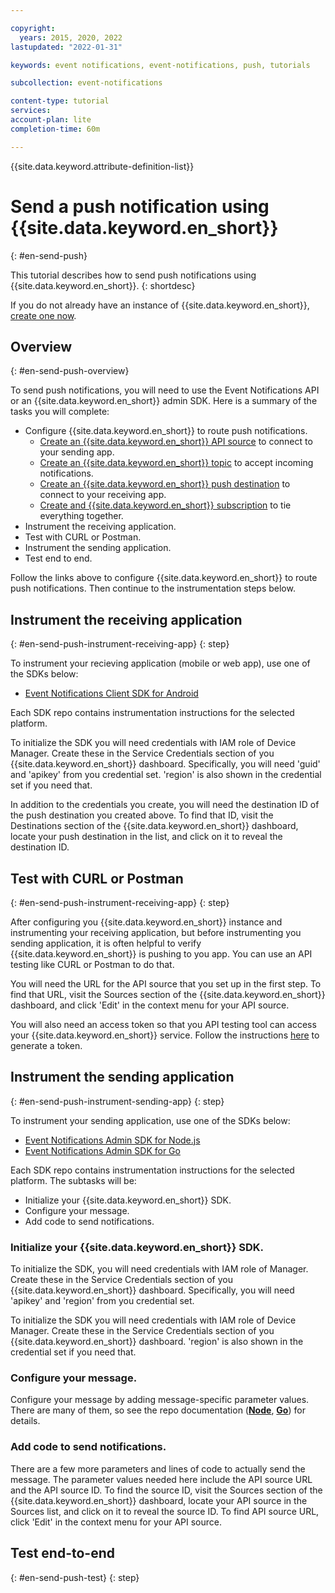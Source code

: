 ```yaml
---

copyright:
  years: 2015, 2020, 2022
lastupdated: "2022-01-31"

keywords: event notifications, event-notifications, push, tutorials

subcollection: event-notifications

content-type: tutorial
services:
account-plan: lite
completion-time: 60m

---
```


{{site.data.keyword.attribute-definition-list}}

# Send a push notification using {{site.data.keyword.en_short}}
{: #en-send-push}

This tutorial describes how to send push notifications using {{site.data.keyword.en_short}}.
{: shortdesc}

If you do not already have an instance of {{site.data.keyword.en_short}}, <a href="/docs/event-notifications?topic=event-notifications-en-create-en-instance">create one now</a>.

## Overview
{: #en-send-push-overview}

To send push notifications, you will need to use the Event Notifications API or an {{site.data.keyword.en_short}} admin SDK.  Here is a summary of the tasks you will complete:

- Configure {{site.data.keyword.en_short}} to route push notifications.
	- <a href="/docs/event-notifications?topic=event-notifications-en-create-en-source">Create an {{site.data.keyword.en_short}} API source</a> to connect to your sending app.
	- <a href="/docs/event-notifications?topic=event-notifications-en-create-en-topic">Create an {{site.data.keyword.en_short}} topic</a> to accept incoming notifications.
	- <a href="/docs/event-notifications?topic=event-notifications-en-create-en-destination-push-fcm">Create an {{site.data.keyword.en_short}} push destination</a> to connect to your receiving app.
	- <a href="/docs/event-notifications?topic=event-notifications-en-create-en-subscription">Create and {{site.data.keyword.en_short}} subscription</a> to tie everything together.
- Instrument the receiving application.
- Test with CURL or Postman.
- Instrument the sending application.
- Test end to end.

Follow the links above to configure {{site.data.keyword.en_short}} to route push notifications.  Then continue to the instrumentation steps below.

## Instrument the receiving application
{: #en-send-push-instrument-receiving-app}
{: step}

To instrument your recieving application (mobile or web app), use one of the SDKs below:

- <a href="https://github.com/IBM/event-notifications-destination-android-sdk">Event Notifications Client SDK for Android</a>

Each SDK repo contains instrumentation instructions for the selected platform.

To initialize the SDK you will need credentials with IAM role of Device Manager.  Create these in the Service Credentials section of you {{site.data.keyword.en_short}} dashboard.  Specifically, you will need 'guid' and 'apikey' from you credential set.  'region' is also shown in the credential set if you need that.

In addition to the credentials you create, you will need the destination ID of the push destination you created above. To find that ID, visit the Destinations section of the {{site.data.keyword.en_short}} dashboard, locate your push destination in the list, and click on it to reveal the destination ID.

## Test with CURL or Postman
{: #en-send-push-instrument-receiving-app}
{: step}

After configuring you {{site.data.keyword.en_short}} instance and instrumenting your receiving application, but before instrumenting you sending application, it is often helpful to verify {{site.data.keyword.en_short}} is pushing to you app. You can use an API testing like CURL or Postman to do that.   

You will need the URL for the API source that you set up in the first step.  To find that URL, visit the Sources section of the {{site.data.keyword.en_short}} dashboard, and click 'Edit' in the context menu for your API source. 

You will also need an access token so that you API testing tool can access your {{site.data.keyword.en_short}} service.  Follow the instructions <a href="/docs/hs-crypto?topic=hs-crypto-retrieve-access-token">here</a> to generate a token.

## Instrument the sending application
{: #en-send-push-instrument-sending-app}
{: step}

To instrument your sending application, use one of the SDKs below:

- <a href="https://github.com/IBM/event-notifications-node-admin-sdk">Event Notifications Admin SDK for Node.js</a>
- <a href="https://github.com/IBM/event-notifications-go-admin-sdk">Event Notifications Admin SDK for Go</a>

Each SDK repo contains instrumentation instructions for the selected platform.  The subtasks will be:

- Initialize your {{site.data.keyword.en_short}} SDK.
- Configure your message.
- Add code to send notifications.

### Initialize your {{site.data.keyword.en_short}} SDK.

To initialize the SDK, you will need credentials with IAM role of Manager.  Create these in the Service Credentials section of you {{site.data.keyword.en_short}} dashboard.  Specifically, you will need 'apikey' and 'region' from you credential set.

To initialize the SDK you will need credentials with IAM role of Device Manager.  Create these in the Service Credentials section of you {{site.data.keyword.en_short}} dashboard.  'region' is also shown in the credential set if you need that.

### Configure your message.

Configure your message by adding message-specific parameter values.  There are many of them, so see the repo documentation ([**Node**](https://github.com/IBM/event-notifications-node-admin-sdk#send-notifications), [**Go**](https://github.com/IBM/event-notifications-go-admin-sdk#send-notifications)) for details.

### Add code to send notifications.

There are a few more parameters and lines of code to actually send the message.  The parameter values needed here include the API source URL and the API source ID. To find the source ID, visit the Sources section of the {{site.data.keyword.en_short}} dashboard, locate your API source in the Sources list, and click on it to reveal the source ID.  To find API source URL, click 'Edit' in the context menu for your API source.

## Test end-to-end
{: #en-send-push-test}
{: step}
